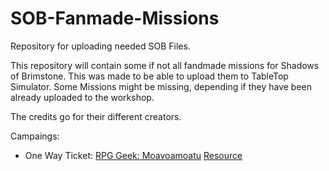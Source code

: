 # SOB-Fanmade-Missions
Repository for uploading needed SOB Files.

This repository will contain some if not all fandmade missions for Shadows of Brimstone. This was made to be able to upload them to TableTop Simulator. Some Missions might be missing, depending if they have been already uploaded to the workshop.

The credits go for their different creators.

Campaings:
- One Way Ticket: [RPG Geek: Moavoamoatu](https://rpggeek.com/user/moavoamoatu) [Resource](https://rpggeek.com/filepage/113668/sob-campaign-one-way-ticket-7-missions-tiles-cards)
